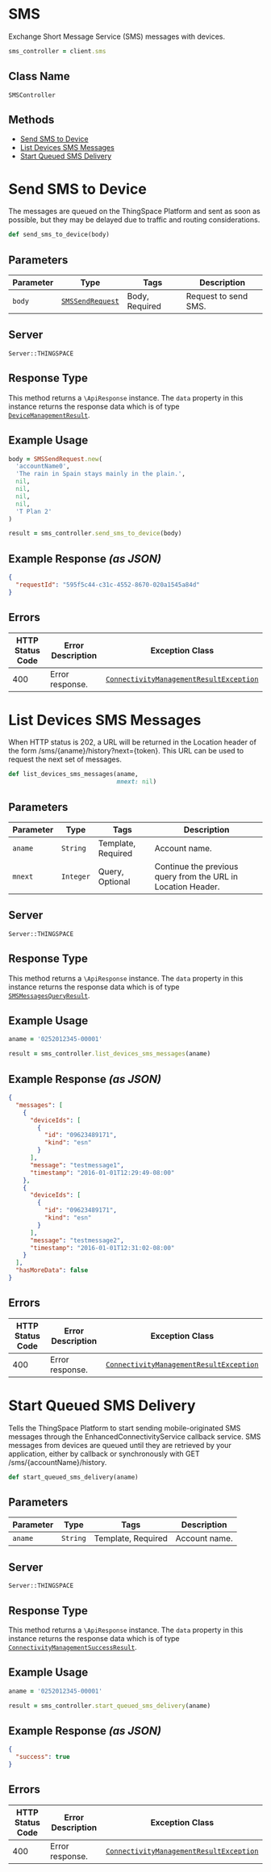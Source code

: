 # SMS

Exchange Short Message Service (SMS) messages with devices.

```ruby
sms_controller = client.sms
```

## Class Name

`SMSController`

## Methods

* [Send SMS to Device](../../doc/controllers/sms.md#send-sms-to-device)
* [List Devices SMS Messages](../../doc/controllers/sms.md#list-devices-sms-messages)
* [Start Queued SMS Delivery](../../doc/controllers/sms.md#start-queued-sms-delivery)


# Send SMS to Device

The messages are queued on the ThingSpace Platform and sent as soon as possible, but they may be delayed due to traffic and routing considerations.

```ruby
def send_sms_to_device(body)
```

## Parameters

| Parameter | Type | Tags | Description |
|  --- | --- | --- | --- |
| `body` | [`SMSSendRequest`](../../doc/models/sms-send-request.md) | Body, Required | Request to send SMS. |

## Server

`Server::THINGSPACE`

## Response Type

This method returns a `\ApiResponse` instance. The `data` property in this instance returns the response data which is of type [`DeviceManagementResult`](../../doc/models/device-management-result.md).

## Example Usage

```ruby
body = SMSSendRequest.new(
  'accountName0',
  'The rain in Spain stays mainly in the plain.',
  nil,
  nil,
  nil,
  nil,
  'T Plan 2'
)

result = sms_controller.send_sms_to_device(body)
```

## Example Response *(as JSON)*

```json
{
  "requestId": "595f5c44-c31c-4552-8670-020a1545a84d"
}
```

## Errors

| HTTP Status Code | Error Description | Exception Class |
|  --- | --- | --- |
| 400 | Error response. | [`ConnectivityManagementResultException`](../../doc/models/connectivity-management-result-exception.md) |


# List Devices SMS Messages

When HTTP status is 202, a URL will be returned in the Location header of the form /sms/{aname}/history?next={token}. This URL can be used to request the next set of messages.

```ruby
def list_devices_sms_messages(aname,
                              mnext: nil)
```

## Parameters

| Parameter | Type | Tags | Description |
|  --- | --- | --- | --- |
| `aname` | `String` | Template, Required | Account name. |
| `mnext` | `Integer` | Query, Optional | Continue the previous query from the URL in Location Header. |

## Server

`Server::THINGSPACE`

## Response Type

This method returns a `\ApiResponse` instance. The `data` property in this instance returns the response data which is of type [`SMSMessagesQueryResult`](../../doc/models/sms-messages-query-result.md).

## Example Usage

```ruby
aname = '0252012345-00001'

result = sms_controller.list_devices_sms_messages(aname)
```

## Example Response *(as JSON)*

```json
{
  "messages": [
    {
      "deviceIds": [
        {
          "id": "09623489171",
          "kind": "esn"
        }
      ],
      "message": "testmessage1",
      "timestamp": "2016-01-01T12:29:49-08:00"
    },
    {
      "deviceIds": [
        {
          "id": "09623489171",
          "kind": "esn"
        }
      ],
      "message": "testmessage2",
      "timestamp": "2016-01-01T12:31:02-08:00"
    }
  ],
  "hasMoreData": false
}
```

## Errors

| HTTP Status Code | Error Description | Exception Class |
|  --- | --- | --- |
| 400 | Error response. | [`ConnectivityManagementResultException`](../../doc/models/connectivity-management-result-exception.md) |


# Start Queued SMS Delivery

Tells the ThingSpace Platform to start sending mobile-originated SMS messages through the EnhancedConnectivityService callback service. SMS messages from devices are queued until they are retrieved by your application, either by callback or synchronously with GET /sms/{accountName}/history.

```ruby
def start_queued_sms_delivery(aname)
```

## Parameters

| Parameter | Type | Tags | Description |
|  --- | --- | --- | --- |
| `aname` | `String` | Template, Required | Account name. |

## Server

`Server::THINGSPACE`

## Response Type

This method returns a `\ApiResponse` instance. The `data` property in this instance returns the response data which is of type [`ConnectivityManagementSuccessResult`](../../doc/models/connectivity-management-success-result.md).

## Example Usage

```ruby
aname = '0252012345-00001'

result = sms_controller.start_queued_sms_delivery(aname)
```

## Example Response *(as JSON)*

```json
{
  "success": true
}
```

## Errors

| HTTP Status Code | Error Description | Exception Class |
|  --- | --- | --- |
| 400 | Error response. | [`ConnectivityManagementResultException`](../../doc/models/connectivity-management-result-exception.md) |

